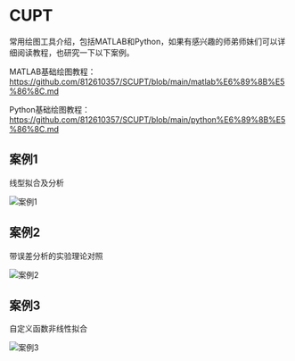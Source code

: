 # CUPT

常用绘图工具介绍，包括MATLAB和Python，如果有感兴趣的师弟师妹们可以详细阅读教程，也研究一下以下案例。

MATLAB基础绘图教程：<https://github.com/812610357/SCUPT/blob/main/matlab%E6%89%8B%E5%86%8C.md>

Python基础绘图教程：<https://github.com/812610357/SCUPT/blob/main/python%E6%89%8B%E5%86%8C.md>

## 案例1

线型拟合及分析

![案例1](https://github.com/812610357/SCUPT/blob/main/python1linux.py.svg)

## 案例2

带误差分析的实验理论对照

![案例2](https://github.com/812610357/SCUPT/blob/main/python2linux.py.svg)

## 案例3

自定义函数非线性拟合

![案例3](https://github.com/812610357/SCUPT/blob/main/python3linux.py.svg)
